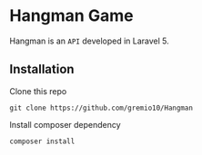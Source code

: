 # Hangman Game

Hangman is an `API` developed in Laravel 5.

## Installation

Clone this repo

```
git clone https://github.com/gremio10/Hangman
```

Install composer dependency

```
composer install
```

